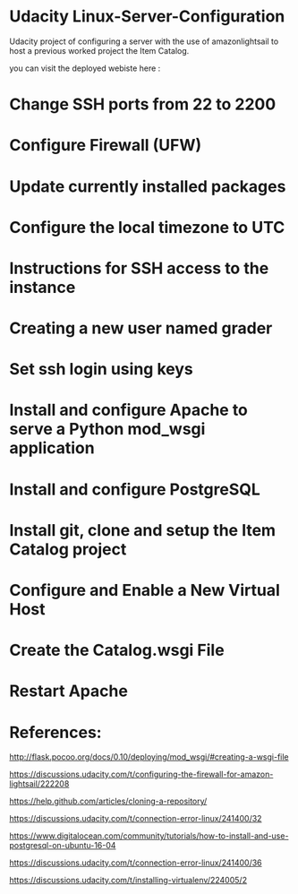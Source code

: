 # Udacity Linux-Server-Configuration
Udacity project of configuring a server with the use of amazonlightsail to host a previous worked project the Item Catalog.

you can visit the deployed webiste here :

# Change SSH ports from 22 to 2200

# Configure Firewall (UFW)

# Update currently installed packages

# Configure the local timezone to UTC

# Instructions for SSH access to the instance

# Creating a new user named grader

# Set ssh login using keys

# Install and configure Apache to serve a Python mod_wsgi application

# Install and configure PostgreSQL

# Install git, clone and setup the Item Catalog project

# Configure and Enable a New Virtual Host

# Create the Catalog.wsgi File

# Restart Apache

# References:

http://flask.pocoo.org/docs/0.10/deploying/mod_wsgi/#creating-a-wsgi-file

https://discussions.udacity.com/t/configuring-the-firewall-for-amazon-lightsail/222208

https://help.github.com/articles/cloning-a-repository/

https://discussions.udacity.com/t/connection-error-linux/241400/32

https://www.digitalocean.com/community/tutorials/how-to-install-and-use-postgresql-on-ubuntu-16-04

https://discussions.udacity.com/t/connection-error-linux/241400/36

https://discussions.udacity.com/t/installing-virtualenv/224005/2
